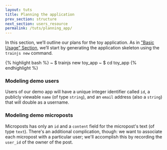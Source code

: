 ```yaml
---
layout: tuts
title: Planning the application
prev_section: structure
next_section: users_resource
permalink: /tuts/planning_app/
---
```


In this section, we’ll outline our plans for the toy application. As in ["Basic Usage" Section](https://nodeontrain.xyz/tuts/usage/), we’ll start by generating the application skeleton using the `trainjs new` command.

{% highlight bash %}
~ $ trainjs new toy_app
~ $ cd toy_app
{% endhighlight %}

### Modeling demo users
Users of our demo app will have a unique integer identifier called `id`, a publicly
viewable `name` (of type `string`), and an `email` address (also a `string`) that will double as a username.

### Modeling demo microposts
Microposts has only an `id` and a `content` field for the micropost's text (of type `text`). There's an additional complication, though: we want to associate each micropost with a particular user;
we'll accomplish this by recording the `user_id` of the owner of the post.
